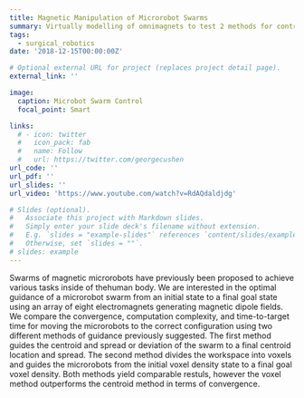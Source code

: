 ```yaml
---
title: Magnetic Manipulation of Microrobot Swarms
summary: Virtually modelling of omnimagnets to test 2 methods for controlling microrobot swarms in 3D space
tags:
  - surgical_robotics
date: '2018-12-15T00:00:00Z'

# Optional external URL for project (replaces project detail page).
external_link: ''

image:
  caption: Microbot Swarm Control
  focal_point: Smart

links:
  # - icon: twitter
  #   icon_pack: fab
  #   name: Follow
  #   url: https://twitter.com/georgecushen
url_code: ''
url_pdf: ''
url_slides: ''
url_video: 'https://www.youtube.com/watch?v=RdAQdaldjdg'

# Slides (optional).
#   Associate this project with Markdown slides.
#   Simply enter your slide deck's filename without extension.
#   E.g. `slides = "example-slides"` references `content/slides/example-slides.md`.
#   Otherwise, set `slides = ""`.
# slides: example
---
```


Swarms of magnetic microrobots have previously been proposed to achieve various tasks inside of thehuman body. We are interested in the optimal guidance of a microrobot swarm from an initial state to a final goal state using an array of eight electromagnets generating magnetic dipole fields. We compare the convergence, computation complexity, and time-to-target time for moving the microrobots to the correct configuration using two different methods of guidance previously suggested. The first method guides the centroid and spread or deviation of the swarm to a final centroid location and spread. The second method divides the workspace into voxels and guides the microrobots from the initial voxel density state to a final goal voxel density. Both methods yield comparable restuls, however the voxel method outperforms the centroid method in terms of convergence.

